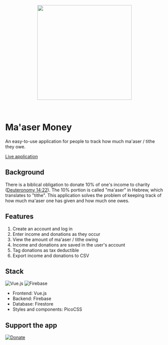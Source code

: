 <p align="center">
    <img src="https://github.com/yhavin/maaser-money/blob/main/config/og-image%20white.png?raw=true" width="300" />
</p>
<br />

# Ma'aser Money

An easy-to-use application for people to track how much ma'aser / tithe they owe.

[Live application](https://maaser.money)

## Background
There is a biblical obligation to donate 10% of one's income to charity ([Deuteronomy 14:22](https://www.sefaria.org/Deuteronomy.14.22?lang=en&with=all&lang2=en)). The 10% portion is called "ma'aser" in Hebrew, which translates to "tithe". This application solves the problem of keeping track of how much ma'aser one has given and how much one owes.

## Features
1. Create an account and log in
2. Enter income and donations as they occur
3. View the amount of ma'aser / tithe owing
4. Income and donations are saved in the user's account
5. Tag donations as tax deductible
5. Export income and donations to CSV

## Stack
![Vue.js](https://img.shields.io/badge/vuejs-%2335495e.svg?style=for-the-badge&logo=vuedotjs&logoColor=%234FC08D)
 ![Firebase](https://img.shields.io/badge/Firebase-039BE5?style=for-the-badge&logo=Firebase&logoColor=orange)

- Frontend: Vue.js
- Backend: Firebase
- Database: Firestore
- Styles and components: PicoCSS

## Support the app
[![Donate](https://img.shields.io/badge/Donate-Support_the_app-green)](https://donate.stripe.com/00g3g17T3ge58lG4gh)
